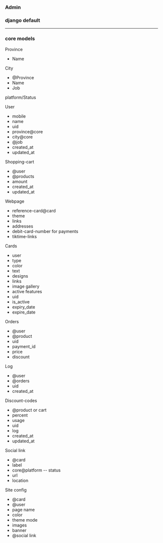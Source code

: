 

### Admin
### django default
------------------


### core models 

Province
- Name 

City 
- @Province 
- Name
- Job
  
platform/Status

User

- mobile 
- name 
- uid
- province@core
- city@core
- @job
- created_at 
- updated_at 


Shopping-cart
- @user
- @products 
- amount
- created_at
- updated_at 

Webpage 
- reference-card@card
- theme 
- links
- addresses
- debit-card-number for payments
- tiktime-links


Cards
- user  
- type  
- color  
- text
- designs 
- links
- image gallery
- active features
- uid
- is_active 
- expiry_date 
- expire_date 





Orders 
- @user
- @product
- uid
- payment_id
- price
- discount 

Log
- @user 
- @orders
- uid
- created_at 


Discount-codes
- @product or cart
- percent 
- usage
- uid
- log
- created_at
- updated_at


Social link
- @card 
- label 
- core@platform -- status
- url 
- location 



Site config 
- @card 
- @user 
- page name 
- color 
- theme mode 
- images 
- banner
- @social link


